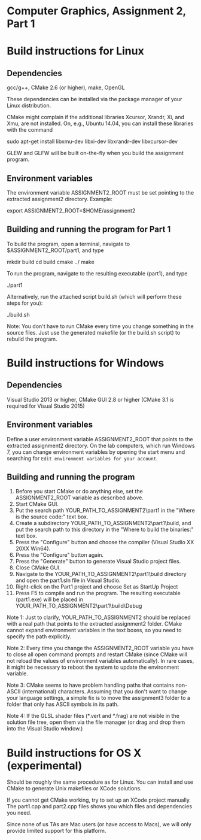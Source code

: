 Computer Graphics, Assignment 2, Part 1
=======================================


Build instructions for Linux
============================

Dependencies
------------
gcc/g++, CMake 2.6 (or higher), make, OpenGL

These dependencies can be installed via the package manager of your
Linux distribution.

CMake might complain if the additional libraries Xcursor, Xrandr, Xi,
and Xmu, are not installed. On, e.g., Ubuntu 14.04, you can install
these libraries with the command

  sudo apt-get install libxmu-dev libxi-dev libxrandr-dev libxcursor-dev

GLEW and GLFW will be built on-the-fly when you build the assignment
program.

Environment variables
---------------------
The environment variable ASSIGNMENT2_ROOT must be set pointing to the
extracted assignment2 directory. Example:

  export ASSIGNMENT2_ROOT=$HOME/assignment2

Building and running the program for Part 1
-------------------------------------------
To build the program, open a terminal, navigate to
$ASSIGNMENT2_ROOT/part1, and type

  mkdir build
  cd build
  cmake ../
  make

To run the program, navigate to the resulting executable (part1), and
type

  ./part1

Alternatively, run the attached script build.sh (which will perform
these steps for you):

  ./build.sh

Note: You don't have to run CMake every time you change something in
the source files. Just use the generated makefile (or the build.sh
script) to rebuild the program.


Build instructions for Windows
==============================

Dependencies
------------
Visual Studio 2013 or higher, CMake GUI 2.8 or higher (CMake 3.1 is
required for Visual Studio 2015)

Environment variables
---------------------
Define a user environment variable ASSIGNMENT2_ROOT that points to the
extracted assignment2 directory. On the lab computers, which run
Windows 7, you can change environment variables by opening the start
menu and searching for `Edit environment variables for your account`.

Building and running the program
--------------------------------
1. Before you start CMake or do anything else, set the
   ASSIGNMENT2_ROOT variable as described above.
2. Start CMake GUI.
3. Put the search path YOUR_PATH_TO_ASSIGNMENT2\part1 in the
   "Where is the source code:" text box.
4. Create a subdirectory YOUR_PATH_TO_ASSIGNMENT2\part1\build, and
   put the search path to this directory in the "Where to build the
   binaries:" text box.
5. Press the "Configure" button and choose the compiler
   (Visual Studio XX 20XX Win64).
6. Press the "Configure" button again.
7. Press the "Generate" button to generate Visual Studio project
   files.
8. Close CMake GUI.
9. Navigate to the YOUR_PATH_TO_ASSIGNMENT2\part1\build directory and
   open the part1.sln file in Visual Studio.
10. Right-click on the Part1 project and choose Set as StartUp Project
11. Press F5 to compile and run the program. The resulting executable
   (part1.exe) will be placed in
   YOUR_PATH_TO_ASSIGNMENT2\part1\build\Debug

Note 1: Just to clarify, YOUR_PATH_TO_ASSIGNMENT2 should be replaced
with a real path that points to the extracted assignment2 folder.
CMake cannot expand environment variables in the text boxes, so you
need to specify the path explicitly.

Note 2: Every time you change the ASSIGNMENT2_ROOT variable you have
to close all open command prompts and restart CMake (since CMake will
not reload the values of environment variables automatically). In rare
cases, it might be necessary to reboot the system to update the
environment variable.

Note 3: CMake seems to have problem handling paths that contains
non-ASCII (international) characters. Assuming that you don't want to
change your language settings, a simple fix is to move the assignment3
folder to a folder that only has ASCII symbols in its path.

Note 4: If the GLSL shader files (*.vert and *.frag) are not visible
in the solution file tree, open them via the file manager (or drag and
drop them into the Visual Studio window.)


Build instructions for OS X (experimental)
==========================================

Should be roughly the same procedure as for Linux. You can install and
use CMake to generate Unix makefiles or XCode solutions.

If you cannot get CMake working, try to set up an XCode project
manually. The part1.cpp and part2.cpp files shows you which files and
dependencies you need.

Since none of us TAs are Mac users (or have access to Macs), we will
only provide limited support for this platform.
